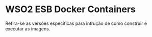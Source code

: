 # WSO2 ESB Docker Containers

Refira-se as versões específicas para intrução de como construir e executar as imagens.
